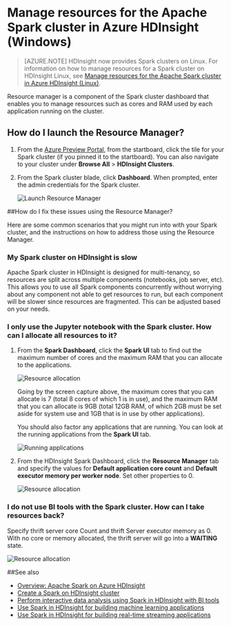 <!-- not suitable for Mooncake -->

<properties 
	pageTitle="Use Resource Manager to allocate resources to the Apache Spark cluster in HDInsight| Azure" 
	description="Learn how to use the Resource Manager for Spark clusters on HDInsight for better performance." 
	services="hdinsight" 
	documentationCenter="" 
	authors="nitinme" 
	manager="paulettm" 
	editor="cgronlun"
	tags="azure-portal"/>

<tags
	ms.service="hdinsight"
	ms.date="12/22/2015"
	wacn.date=""/>


# Manage resources for the Apache Spark cluster in Azure HDInsight (Windows)

> [AZURE.NOTE] HDInsight now provides Spark clusters on Linux. For information on how to manage resources for a Spark cluster on HDInsight Linux, see [Manage resources for the Apache Spark cluster in Azure HDInsight (Linux)](/documentation/articles/hdinsight-apache-spark-resource-manager).

Resource manager is a component of the Spark cluster dashboard that enables you to manage resources such as cores and RAM used by each application running on the cluster.

## <a name="launchrm"></a>How do I launch the Resource Manager?

1. From the [Azure Preview Portal](https://manage.windowsazure.cn/), from the startboard, click the tile for your Spark cluster (if you pinned it to the startboard). You can also navigate to your cluster under **Browse All** > **HDInsight Clusters**. 
 
2. From the Spark cluster blade, click **Dashboard**. When prompted, enter the admin credentials for the Spark cluster.

	![Launch Resource Manager](./media/hdinsight-apache-spark-resource-manager-v1/hdispark.cluster.launch.dashboard.png "Start Resource Manager")   

##<a name="scenariosrm"></a>How do I fix these issues using the Resource Manager?

Here are some common scenarios that you might run into with your Spark cluster, and the instructions on how to address those using the Resource Manager.

### My Spark cluster on HDInsight is slow

Apache Spark cluster in HDInsight is designed for multi-tenancy, so resources are split across multiple components (notebooks, job server, etc). This allows you to use all Spark components concurrently without worrying about any component not able to get resources to run, but each component will be slower since resources are fragmented.  This can be adjusted based on your needs. 


### I only use the Jupyter notebook with the Spark cluster. How can I allocate all resources to it?

1. From the **Spark Dashboard**, click the **Spark UI** tab to find out the maximum number of cores and the maximum RAM that you can allocate to the applications.

	![Resource allocation](./media/hdinsight-apache-spark-resource-manager-v1/hdispark.ui.resource.png "Find resources allocated to a Spark cluster")

	Going by the screen capture above, the maximum cores that you can allocate is 7 (total 8 cores of which 1 is in use), and the maximum RAM that you can allocate is 9GB (total 12GB RAM, of which 2GB must be set aside for system use and 1GB that is in use by other applications).

	You should also factor any applications that are running. You can look at the running applications from the **Spark UI** tab.

	![Running applications](./media/hdinsight-apache-spark-resource-manager-v1/hdispark.ui.running.apps.png "Applications running on the cluster")

	
2. From the HDInsight Spark Dashboard, click the **Resource Manager** tab and specify the values for **Default application core count** and **Default executor memory per worker node**. Set other properties to 0.

	![Resource allocation](./media/hdinsight-apache-spark-resource-manager-v1/hdispark.ui.allocate.resources.png "Allocate resources to your applications")

### I do not use BI tools with the Spark cluster. How can I take resources back? 

Specify thrift server core Count and thrift Server executor memory as 0. With no core or memory allocated, the thrift server will go into a **WAITING** state.

![Resource allocation](./media/hdinsight-apache-spark-resource-manager-v1/hdispark.ui.no.thrift.png "No resources to the thrift server")

##<a name="seealso"></a>See also

* [Overview: Apache Spark on Azure HDInsight](/documentation/articles/hdinsight-apache-spark-overview-v1)
* [Create a Spark on HDInsight cluster](/documentation/articles/hdinsight-apache-spark-provision-clusters)
* [Perform interactive data analysis using Spark in HDInsight with BI tools](/documentation/articles/hdinsight-apache-spark-use-bi-tools-v1)
* [Use Spark in HDInsight for building machine learning applications](/documentation/articles/hdinsight-apache-spark-ipython-notebook-machine-learning-v1)
* [Use Spark in HDInsight for building real-time streaming applications](/documentation/articles/hdinsight-apache-spark-csharp-apache-zeppelin-eventhub-streaming)


[hdinsight-versions]: /documentation/articles/hdinsight-component-versioning-v1
[hdinsight-upload-data]: /documentation/articles/hdinsight-upload-data
[hdinsight-storage]: /documentation/articles/hdinsight-hadoop-use-blob-storage


[azure-purchase-options]: /pricing/overview/
[azure-member-offers]: /pricing/member-offers/
[azure-trial]: /pricing/1rmb-trial/
[azure-management-portal]: https://manage.windowsazure.cn/
[azure-create-storageaccount]: /documentation/articles/storage-create-storage-account
